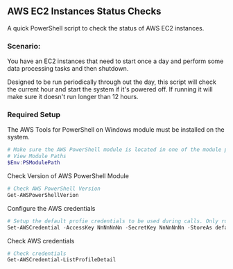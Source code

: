 ## AWS EC2 Instances Status Checks 

A quick PowerShell script to check the status of AWS EC2 instances. 

### Scenario:

You have an EC2 instances that need to start once a day and perform some data processing tasks and then shutdown.

Designed to be run periodically through out the day, this script will check the current hour and start the system if it's powered off. If running it will make sure it doesn't run longer than 12 hours. 

### Required Setup

The AWS Tools for PowerShell on Windows module must be installed on the system.
```powershell
# Make sure the AWS PowerShell module is located in one of the module paths
# View Module Paths
$Env:PSModulePath
```

Check Version of AWS PowerShell Module
```powershell
# Check AWS PowerShell Version
Get-AWSPowerShellVerion
```

Configure the AWS credentials
```powershell
# Setup the default profie credentials to be used during calls. Only run if not already configured 
Set-AWSCredential -AccessKey NnNnNnNn -SecretKey NnNnNnNn -StoreAs default
```

Check AWS credentials
```powershell
# Check credentials
Get-AWSCredential-ListProfileDetail
```






